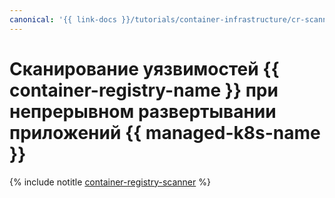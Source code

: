 ```yaml
---
canonical: '{{ link-docs }}/tutorials/container-infrastructure/cr-scanner-with-k8s-and-gitlab'
---
```


# Сканирование уязвимостей {{ container-registry-name }} при непрерывном развертывании приложений {{ managed-k8s-name }}

{% include notitle [container-registry-scanner](../../_tutorials/security/cr-scanner-with-k8s-and-gitlab.md) %}